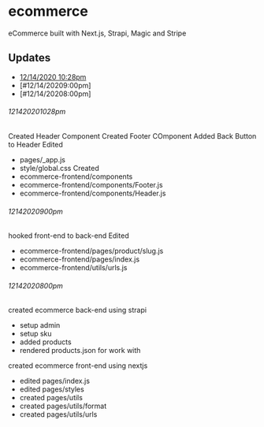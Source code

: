 # ecommerce
eCommerce built with Next.js, Strapi, Magic and Stripe

## Updates
* [12/14/2020 10:28pm](ecommerce#121420201028pm)
* [#12/14/20209:00pm]
* [#12/14/20208:00pm]

###### 121420201028pm
Created Header Component
Created Footer COmponent
Added Back Button to Header
Edited
* pages/_app.js
* style/global.css
Created 
* ecommerce-frontend/components
* ecommerce-frontend/components/Footer.js
* ecommerce-frontend/components/Header.js

###### 12142020900pm
hooked front-end to back-end
Edited
* ecommerce-frontend/pages/product/slug.js
* ecommerce-frontend/pages/index.js
* ecommerce-frontend/utils/urls.js

###### 12142020800pm
created ecommerce back-end using strapi
* setup admin
* setup sku
* added products
* rendered products.json for work with

created ecommerce front-end using nextjs
* edited pages/index.js
* edited pages/styles
* created pages/utils
* created pages/utils/format
* created pages/utils/urls



